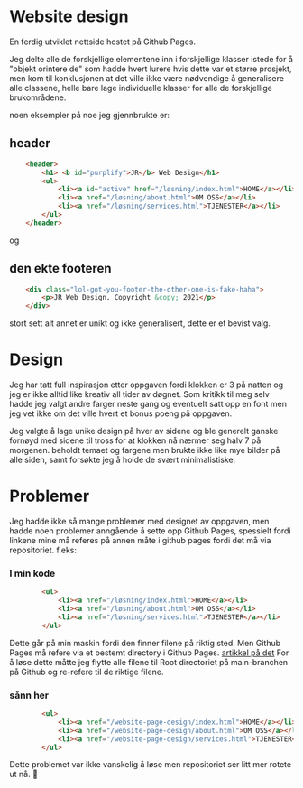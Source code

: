# Website design

En ferdig utviklet nettside hostet på Github Pages.

Jeg delte alle de forskjellige elementene inn i forskjellige klasser istede for å "objekt orintere de" som hadde hvert lurere hvis dette var et større prosjekt, men kom til konklusjonen at det ville ikke være nødvendige å generalisere alle classene, helle bare lage individuelle klasser for alle de forskjellige brukområdene.

noen eksempler på noe jeg gjennbrukte er:
## header
```html
    <header>
        <h1> <b id="purplify">JR</b> Web Design</h1>
        <ul>
            <li><a id="active" href="/løsning/index.html">HOME</a></li>
            <li><a href="/løsning/about.html">OM OSS</a></li>
            <li><a href="/løsning/services.html">TJENESTER</a></li>
        </ul>
    </header>
```

og
## den ekte footeren 
```html
    <div class="lol-got-you-footer-the-other-one-is-fake-haha">
        <p>JR Web Design. Copyright &copy; 2021</p>
    </div>
```

stort sett alt annet er unikt og ikke generalisert, dette er et bevist valg.


# Design
Jeg har tatt full inspirasjon etter oppgaven fordi klokken er 3 på natten og jeg er ikke alltid like kreativ all tider av døgnet.
Som kritikk til meg selv hadde jeg valgt andre farger neste gang og eventuelt satt opp en font men jeg vet ikke om det ville hvert et bonus poeng på oppgaven.

Jeg valgte å lage unike design på hver av sidene og ble generelt ganske fornøyd med sidene til tross for at klokken nå nærmer seg halv 7 på morgenen.
beholdt temaet og fargene men brukte ikke like mye bilder på alle siden, samt forsøkte jeg å holde de svært minimalistiske.

# Problemer
Jeg hadde ikke så mange problemer med designet av oppgaven, men hadde noen problemer anngående å sette opp Github Pages, spessielt fordi linkene mine må referes på annen måte i github pages fordi det må via repositoriet. 
f.eks:
### I **min** kode
```html
        <ul>
            <li><a href="/løsning/index.html">HOME</a></li>
            <li><a href="/løsning/about.html">OM OSS</a></li>
            <li><a href="/løsning/services.html">TJENESTER</a></li>
        </ul>
```

Dette går på min maskin fordi den finner filene på riktig sted. Men Github Pages må refere via et bestemt directory i Github Pages. [artikkel på det](https://docs.github.com/en/pages/getting-started-with-github-pages/configuring-a-publishing-source-for-your-github-pages-site#choosing-a-publishing-source)
For å løse dette måtte jeg flytte alle filene til Root directoriet på main-branchen på Github og re-refere til de riktige filene.

### sånn her
```html
        <ul>
            <li><a href="/website-page-design/index.html">HOME</a></li>
            <li><a href="/website-page-design/about.html">OM OSS</a></li>
            <li><a href="/website-page-design/services.html">TJENESTER</a></li>
        </ul>
```

Dette problemet var ikke vanskelig å løse men repositoriet ser litt mer rotete ut nå. 🤨

